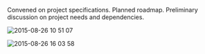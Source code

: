 Convened on project specifications. Planned roadmap. Preliminary discussion on project needs and dependencies.

![2015-08-26 10 51 07](https://cloud.githubusercontent.com/assets/10502938/9580858/ef85e518-4fc9-11e5-9bec-e591633e648f.jpg)

![2015-08-26 16 03 58](https://cloud.githubusercontent.com/assets/10502938/9580859/ef8d9952-4fc9-11e5-85af-9c650e67d3c6.jpg)
